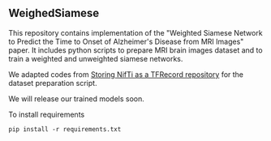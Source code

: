 ## WeighedSiamese

This repository contains implementation of the "Weighted Siamese Network to Predict the Time to Onset of Alzheimer's Disease from MRI Images" paper. It includes python scripts to prepare MRI brain images dataset and to train a weighted and unweighted siamese networks. 

We adapted codes from [Storing NifTi as a TFRecord repository](https://github.com/psadil/psadil/blob/main/content/post/2022-04-23-tf-dataset-from-3d-nifti/index.en.md) for the dataset preparation script.

We will release our trained models soon.

To install requirements
```
pip install -r requirements.txt
```

